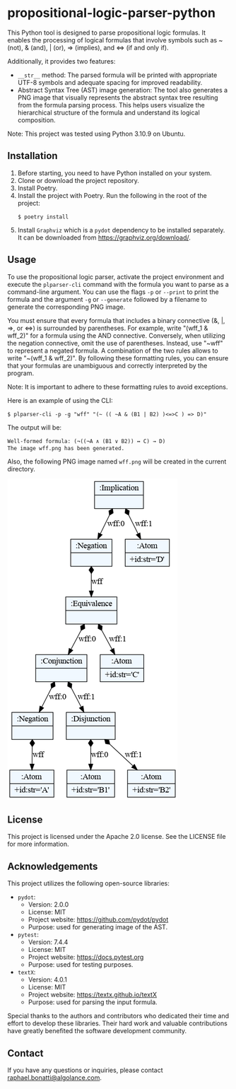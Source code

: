 # propositional-logic-parser-python
This Python tool is designed to parse propositional logic formulas. It enables the processing of logical formulas that involve symbols such as ~ (not), & (and), | (or), => (implies), and <=> (if and only if).

Additionally, it provides two features:
- `__str__` method: The parsed formula will be printed with appropriate UTF-8 symbols and adequate spacing for improved readability.
- Abstract Syntax Tree (AST) image generation: The tool also generates a PNG image that visually represents the abstract syntax tree resulting from the formula parsing process. This helps users visualize the hierarchical structure of the formula and understand its logical composition.

Note: This project was tested using Python 3.10.9 on Ubuntu.

## Installation
1. Before starting, you need to have Python installed on your system.
2. Clone or download the project repository.
3. Install Poetry.
4. Install the project with Poetry. Run the following in the root of the project:
    ```shell
    $ poetry install
    ```
5. Install `Graphviz` which is a `pydot` dependency to be installed separately. It can be downloaded from https://graphviz.org/download/.

## Usage
To use the propositional logic parser, activate the project environment and execute the `plparser-cli` command with the formula you want to parse as a command-line argument.
You can use the flags `-p` or `--print` to print the formula and the argument `-g` or `--generate` followed by a filename to generate the corresponding PNG image.  

You must ensure that every formula that includes a binary connective (&, |, =>, or <=>) is surrounded by parentheses. For example, write "(wff_1 & wff_2)" for a formula using the AND connective. Conversely, when utilizing the negation connective, omit the use of parentheses. Instead, use "\~wff" to represent a negated formula. A combination of the two rules allows to write "\~(wff_1 & wff_2)". By following these formatting rules, you can ensure that your formulas are unambiguous and correctly interpreted by the program.

Note: It is important to adhere to these formatting rules to avoid exceptions. 

Here is an example of using the CLI:
```shell
$ plparser-cli -p -g "wff" "(~ (( ~A & (B1 | B2) )<=>C ) => D)"
```
The output will be:
```
Well-formed formula: (¬((¬A ∧ (B1 ∨ B2)) ↔ C) → D)
The image wff.png has been generated.
```
Also, the following PNG image named `wff.png` will be created in the current directory.

![The AST representation of the wff](images/wff.png)

## License
This project is licensed under the Apache 2.0 license.
See the LICENSE file for more information.

## Acknowledgements
This project utilizes the following open-source libraries:
- `pydot`:
  - Version: 2.0.0
  - License: MIT
  - Project website: https://github.com/pydot/pydot
  - Purpose: used for generating image of the AST.
- `pytest`:
  - Version: 7.4.4
  - License: MIT
  - Project website: https://docs.pytest.org
  - Purpose: used for testing purposes.
- `textX`:
  - Version: 4.0.1
  - License: MIT
  - Project website: https://textx.github.io/textX
  - Purpose: used for parsing the input formula.

Special thanks to the authors and contributors who dedicated their time and effort to develop these libraries. Their hard work and valuable contributions have greatly benefited the software development community.

## Contact
If you have any questions or inquiries, please contact raphael.bonatti@algolance.com.
